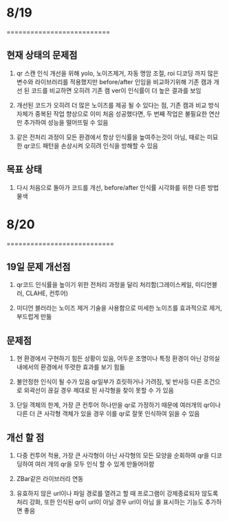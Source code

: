 # 8/19
==========================
## 현재 상태의 문제점
1. qr 스캔 인식 개선을 위해 yolo, 노이즈제거, 자동 명암 조절, roi 디코딩 까지 많은 변수와 라이브러리를 적용했지만 before/after 인임을 비교하기위해 기존 캠과 개선 된 코드를 비교하면 오히려 기존 캠 ver이 인식률이 더 높은 결과를 보임

2. 개선된 코드가 오히려 더 많은 노이즈를 제공 될 수 있다는 점, 기존 캠과 비교 방식 자체가 중복된 작업 향상으로 이미 처음 성공했다면, 두 번째 작업은 불필요한 연산만 추가하여 성능을 떨어뜨릴 수 있음

3. 같은 전처리 과정이 모든 환경에서 항상 인식률을 높여주는것이 아님, 때로는 미묘한 qr코드 패턴을 손상시켜 오히려 인식을 방해할 수 있음

## 목표 상태
1. 다시 처음으로 돌아가 코드를 개선, before/after 인식률 시각화를 위한 다른 방법 물색

# 8/20
===========================
## 19일 문제 개선점
1. qr코드 인식률을 높이기 위한 전처리 과정을 달리 처리함(그레이스케일, 미디언블러, CLAHE, 컨투어)

2. 미디언 블러라는 노이즈 제거 기술을 사용함으로 미세한 노이즈를 효과적으로 제거, 부드럽게 만듦

## 문제점
1. 현 환경에서 구현하기 힘든 상황이 있음, 어두운 조명이나 특정 환경이 아닌 강의실 내에서의 환경에서 뚜렷한 효과를 보기 힘듦

2. 불안정한 인식이 될 수가 있음 qr일부가 흐릿하거나 가려짐, 빛 반사등 다른 조건으로 외곽선이 끊길 경우 제대로 된 사각형을 찾이 못할 수 가 있음

3. 단일 객체의 한계, 가장 큰 컨투어 하나만을 qr로 가정하기 때문에 여러개의 qr이나 다른 더 큰 사각형 객체가 있을 경우 이를 qr로 잘못 인식하여 읽을 수 있음

## 개선 할 점
1. 다중 컨투어 적용, 가장 큰 사각형이 아닌 사각형의 모든 모양을 순회하여 qr을 디코딩하여 여러 개의 qr을 모두 인식 할 수 있게 만들어아햠

2. ZBar같은 라이브러리 연동

3. 유효하지 않은 url이나 파일 경로를 열려고 할 때 프로그램이 강제종료되자 않도록 처리 강화, 또한 인식된 qr이 url이 아닐 경우 url이 아님 을 표시하는 기능도 추가하면 좋음